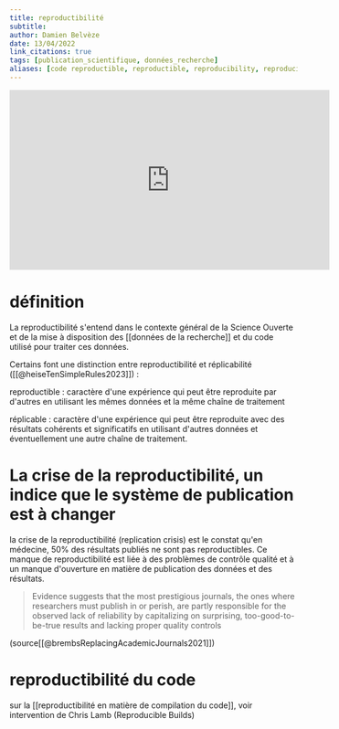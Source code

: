 ```yaml
---
title: reproductibilité
subtitle:
author: Damien Belvèze
date: 13/04/2022 
link_citations: true
tags: [publication_scientifique, données_recherche]
aliases: [code reproductible, reproductible, reproducibility, reproducible]
---
```


<iframe width="560" height="315" src="https://www.youtube.com/embed/Qrzkj5QmuC4?start=6" title="YouTube video player" frameborder="0" allow="accelerometer; autoplay; clipboard-write; encrypted-media; gyroscope; picture-in-picture" allowfullscreen></iframe>

# définition

La reproductibilité s'entend dans le contexte général de la Science Ouverte et de la mise à disposition des [[données de la recherche]] et du code utilisé pour traiter ces données. 

Certains font une distinction entre reproductibilité et réplicabilité ([[@heiseTenSimpleRules2023]]) : 

reproductible : caractère d'une expérience qui peut être reproduite par d'autres en utilisant les mêmes données et la même chaîne de traitement

réplicable : caractère d'une expérience qui peut être reproduite avec des résultats cohérents et significatifs en utilisant d'autres données et éventuellement une autre chaîne de traitement. 


# La crise de la reproductibilité, un indice que le système de publication est à changer

la crise de la reproductibilité (replication crisis) est le constat qu'en médecine, 50% des résultats publiés ne sont pas reproductibles. Ce manque de reproductibilité est liée à des problèmes de contrôle qualité et à un manque d'ouverture en matière de publication des données et des résultats. 

> Evidence suggests that the most prestigious journals, the ones where researchers must publish in or perish, are partly responsible for the observed lack of reliability by capitalizing on surprising, too-good-to-be-true results and lacking proper quality controls

(source[[@brembsReplacingAcademicJournals2021]])

# reproductibilité du code

sur la [[reproductibilité en matière de compilation du code]], voir intervention de Chris Lamb (Reproducible Builds)